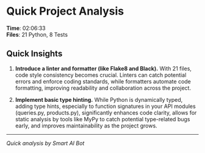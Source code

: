 # Quick Project Analysis

**Time**: 02:06:33  
**Files**: 21 Python, 8 Tests

## Quick Insights

1. **Introduce a linter and formatter (like Flake8 and Black).** With 21 files, code style consistency becomes crucial. Linters can catch potential errors and enforce coding standards, while formatters automate code formatting, improving readability and collaboration across the project.

2. **Implement basic type hinting.** While Python is dynamically typed, adding type hints, especially to function signatures in your API modules (queries.py, products.py), significantly enhances code clarity, allows for static analysis by tools like MyPy to catch potential type-related bugs early, and improves maintainability as the project grows.


---
*Quick analysis by Smart AI Bot*
